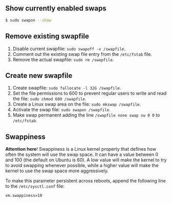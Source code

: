 Show currently enabled swaps
-----------------------------
```bash
$ sudo swapon --show
```

Remove existing swapfile
------------------------
1. Disable current swapfile: ```sudo swapoff -v /swapfile```.
2. Comment out the existing swap file entry from the ```/etc/fstab``` file.
3. Remove the actual swapfile: ```sudo rm /swapfile```.

Create new swapfile
-------------------
1. Create swapfile: ```sudo fallocate -l 32G /swapfile```.
2. Set the file permissions to 600 to prevent regular users to write and read the file: ```sudo chmod 600 /swapfile```.
3. Create a Linux swap area on the file: ```sudo mkswap /swapfile```.
4. Activate the swap file: ```sudo swapon /swapfile```.
5. Make swap permanent adding the line ```/swapfile none swap sw 0 0``` to ```/etc/fstab```.

Swappiness
-----------
**Attention here**! Swappiness is a Linux kernel property that defines how often the system will use the swap space. It can have a value between 0 and 100 (the default on Ubuntu is 60). A low value will make the kernel to try to avoid swapping whenever possible, while a higher value will make the kernel to use the swap space more aggressively.

To make this parameter persistent across reboots, append the following line to the ```/etc/sysctl.conf``` file:
```
vm.swappiness=10
```
